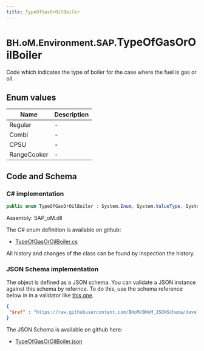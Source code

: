 ```yaml
---
title: TypeOfGasOrOilBoiler
---
```


# <small>BH.oM.Environment.SAP.</small>**TypeOfGasOrOilBoiler**

Code which indicates the type of boiler for the case where the fuel is gas or oil.

## Enum values

| Name            | Description                                                    |
|-----------------|----------------------------------------------------------------|
| Regular |  -  |
| Combi |  -  |
| CPSU |  -  |
| RangeCooker |  -  |


## Code and Schema

### C# implementation

``` C# title="C#"
public enum TypeOfGasOrOilBoiler : System.Enum, System.ValueType, System.IComparable, System.ISpanFormattable, System.IFormattable, System.IConvertible
```

Assembly: SAP_oM.dll

The C# enum definition is available on github:

- [TypeOfGasOrOilBoiler.cs](https://github.com/BHoM/SAP_Toolkit/blob/develop/SAP_oM/Enums\TypeOfGasOrOilBoiler.cs)

All history and changes of the class can be found by inspection the history.
### JSON Schema implementation

The object is defined as a JSON schema. You can validate a JSON instance against this schema by refernce. To do this, use the schema reference below in in a validator like [this one](https://www.jsonschemavalidator.net/).

``` json title="JSON Schema"
{
 "$ref" : "https://raw.githubusercontent.com/BHoM/BHoM_JSONSchema/develop/SAP_oM/SAP/TypeOfGasOrOilBoiler.json"
}
```

The JSON Schema is available on github here:

- [TypeOfGasOrOilBoiler.json](https://github.com/BHoM/BHoM_JSONSchema/blob/develop/SAP_oM/SAP/TypeOfGasOrOilBoiler.json)
